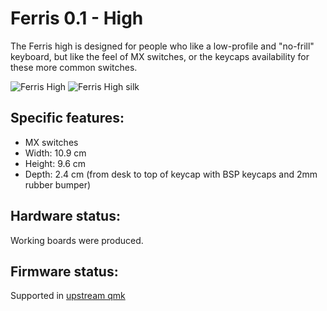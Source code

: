 # Ferris 0.1 - High

The Ferris high is designed for people who like a low-profile and "no-frill" keyboard,
but like the feel of MX switches, or the keycaps availability for these more common switches.

![Ferris High](https://i.imgur.com/JfCLJa0.jpg)
![Ferris High silk](https://i.imgur.com/ZjXNqry.jpg)

## Specific features:
* MX switches
* Width: 10.9 cm
* Height: 9.6 cm
* Depth: 2.4 cm (from desk to top of keycap with BSP keycaps and 2mm rubber bumper)

## Hardware status:
Working boards were produced.

## Firmware status:
Supported in [upstream qmk](https://github.com/qmk/qmk_firmware/tree/master/keyboards/ferris/0_1)

